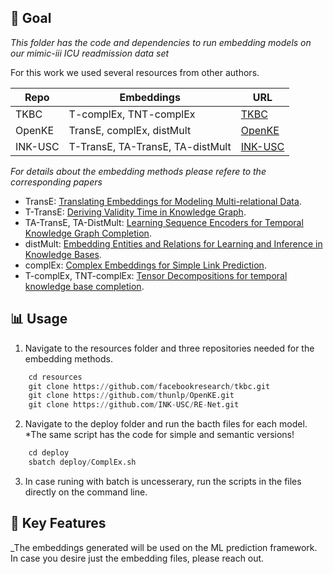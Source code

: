 ## 🎯 Goal
_This folder has the code and dependencies to run embedding models on our mimic-iii ICU readmission data set_

For this work we used several resources from other authors.

| Repo | Embeddings | URL  
|-----------|-----------|-----------|
| TKBC | T-complEx, TNT-complEx | [TKBC](https://github.com/facebookresearch/tkbc.git) |
| OpenKE | TransE, complEx, distMult | [OpenKE](https://github.com/thunlp/OpenKE.git) |
| INK-USC | T-TransE, TA-TransE, TA-distMult | [INK-USC](https://github.com/INK-USC/RE-Net.git) |


_For details about the embedding methods please refere to the corresponding papers_

- TransE: [Translating Embeddings for Modeling Multi-relational Data](https://proceedings.neurips.cc/paper/2013/hash/1cecc7a77928ca8133fa24680a88d2f9-Abstract.html).
- T-TransE: [Deriving Validity Time in Knowledge Graph](https://dl.acm.org/doi/abs/10.1145/3184558.3191639).
- TA-TransE, TA-DistMult: [Learning Sequence Encoders for Temporal Knowledge Graph Completion](https://arxiv.org/abs/1809.03202).
- distMult: [Embedding Entities and Relations for Learning and Inference in Knowledge Bases](https://arxiv.org/abs/1412.6575).
- complEx: [Complex Embeddings for Simple Link Prediction](https://proceedings.mlr.press/v48/trouillon16.html?ref=https://githubhelp.com).
- T-complEx, TNT-complEx: [Tensor Decompositions for temporal knowledge base completion](https://arxiv.org/abs/2004.04926).

## **📊 Usage**

1. Navigate to the resources folder and three repositories needed for the embedding methods.
````python
    cd resources
    git clone https://github.com/facebookresearch/tkbc.git
    git clone https://github.com/thunlp/OpenKE.git
    git clone https://github.com/INK-USC/RE-Net.git
````

2. Navigate to the deploy folder and run the bacth files for each model. *The same script has the code for simple and semantic versions!
````python
    cd deploy
    sbatch deploy/ComplEx.sh
````

3. In case runing with batch is uncesserary, run the scripts in the files directly on the command line.

## **📌 Key Features**

_The embeddings generated will be used on the ML prediction framework. In case you desire just the embedding files, please reach out.